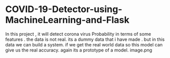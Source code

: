 # COVID-19-Detector-using-MachineLearning-and-Flask
In this project , it will detect corona virus Probability in terms of some features . the data is not real. its a dummy data that i have made . but in this data we can build a system. if we get the real world data so this model can give us the real accuracy. again its a prototype of a model.
image.png
